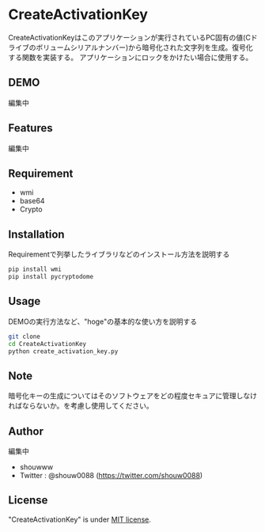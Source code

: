 # CreateActivationKey

CreateActivationKeyはこのアプリケーションが実行されているPC固有の値(Cドライブのボリュームシリアルナンバー)から暗号化された文字列を生成。復号化する関数を実装する。
アプリケーションにロックをかけたい場合に使用する。

## DEMO

編集中

## Features

編集中

## Requirement

* wmi
* base64
* Crypto

## Installation

Requirementで列挙したライブラリなどのインストール方法を説明する

```bash
pip install wmi
pip install pycryptodome
```

## Usage

DEMOの実行方法など、"hoge"の基本的な使い方を説明する

```bash
git clone 
cd CreateActivationKey
python create_activation_key.py
```

## Note

暗号化キーの生成についてはそのソフトウェアをどの程度セキュアに管理しなければならないか。を考慮し使用してください。

## Author

編集中

* shouwww
* Twitter : @shouw0088 (<https://twitter.com/shouw0088>)

## License

"CreateActivationKey" is under [MIT license](https://en.wikipedia.org/wiki/MIT_License).
